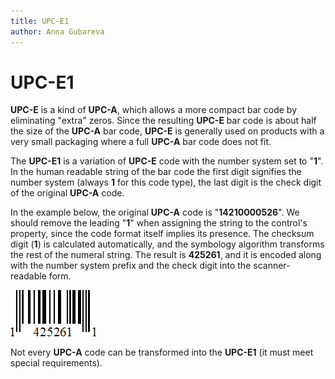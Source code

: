 ```yaml
---
title: UPC-E1
author: Anna Gubareva
---
```

# UPC-E1

**UPC-E** is a kind of **UPC-A**, which allows a more compact bar code by eliminating "extra" zeros. Since the resulting **UPC-E** bar code is about half the size of the **UPC-A** bar code, **UPC-E** is generally used on products with a very small packaging where a full **UPC-A** bar code does not fit.

The **UPC-E1** is a variation of **UPC-E** code with the number system set to "**1**". In the human readable string of the bar code the first digit signifies the number system (always **1** for this code type), the last digit is the check digit of the original **UPC-A** code.

In the example below, the original **UPC-A** code is "**14210000526**". We should remove the leading "**1**" when assigning the string to the control's property, since the code format itself implies its presence. The checksum digit (**1**) is calculated automatically, and the symbology algorithm transforms the rest of the numeral string. The result is **425261**, and it is encoded along with the number system prefix and the check digit into the scanner-readable form.

![](../../../../../images/eurd-win-bar-code-upc-e1.png)

Not every **UPC-A** code can be transformed into the **UPC-E1** (it must meet special requirements).